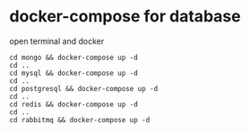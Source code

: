 # docker-compose for database

open terminal and docker
```
cd mongo && docker-compose up -d
cd ..
cd mysql && docker-compose up -d
cd ..
cd postgresql && docker-compose up -d
cd ..
cd redis && docker-compose up -d
cd ..
cd rabbitmq && docker-compose up -d
```
